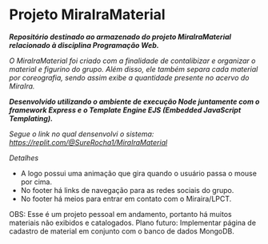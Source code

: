 # Projeto MiraIraMaterial
***Repositório destinado ao armazenado do projeto MiraIraMaterial relacionado à disciplina Programação Web.***

*O MiraIraMaterial foi criado com a finalidade de contalibizar e organizar o material e figurino do grupo. Além disso, ele também separa cada material por coreografia, sendo assim exibe a quantidade presente no acervo do MiraIra.*

***Desenvolvido utilizando o ambiente de execução Node juntamente com o framework Express e o Template Engine EJS (Embedded JavaScript Templating).***

_Segue o link no qual densenvolvi o sistema: https://replit.com/@SureRocha1/MiraIraMaterial_

*Detalhes*
- A logo possui uma animação que gira quando o usuário passa o mouse por cima.
- No footer há links de navegação para as redes sociais do grupo.
- No footer há meios para entrar em contato com o Miraira/LPCT.

OBS: Esse é um projeto pessoal em andamento, portanto há muitos materiais não exibidos e catalogados.
Plano futuro: Implementar página de cadastro de material em conjunto com o banco de dados MongoDB.


